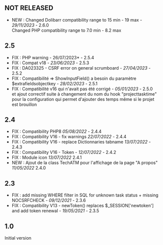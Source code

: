 

## NOT RELEASED

- NEW :  Changed Dolibarr compatibility range to 15 min - 19 max  	- *29/11/2023* - 2.6.0  
  	 Changed PHP compatibility range to 7.0 min - 8.2 max 

## 2.5

- FIX : PHP warning  - 26/07/2023* - 2.5.4
- FIX : Compat v18 - *23/06/2023* - 2.5.3
- FIX : DA023325 - CSRF error on general scrumboard - *27/04/2023* - 2.5.2
- FIX : Compatibilité => ShowInputField() a besoin du paramètre $extrafieldsobjectkey - *28/02/2023* - 2.5.1
- FIX : Compatibilité v16 qui n'avait pas été corrigé  - *05/01/2023* - 2.5.0  
    et ajout correctif suite à changement du nom du hook "projecttasktime" pour la configuration qui permet d'ajouter des temps même si le projet est brouillon

## 2.4

- FIX : Compatibility PHP8 *05/08/2022* - 2.4.4
- FIX : Compatibility V16 - fix warnings *22/07/2022* - 2.4.4
- FIX : Compatibility V16 - replace Dictionnaries tabname *13/07/2022* - 2.4.3
- FIX : Compatibility V16 - Token - *12/07/2022* - 2.4.2
- FIX : Module icon *13/07/2022* 2.4.1
- NEW : Ajout de la class TechATM pour l'affichage de la page "A propos" *11/05/2022* 2.4.0

## 2.3

- FIX : add missing WHERE filter in SQL for unknown task status + missing NOCSRFCHECK - *09/12/2021* - 2.3.6
- FIX : Compatibility V13 - newToken() replaces $_SESSION['newtoken'] and add token renewal - *19/05/2021* - 2.3.5

## 1.0

 Initial version


